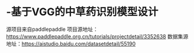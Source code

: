 # -基于VGG的中草药识别模型设计
源项目来自paddlepaddle
项目源地址：https://www.paddlepaddle.org.cn/tutorials/projectdetail/3352638
数据集源地址：https://aistudio.baidu.com/datasetdetail/55190
